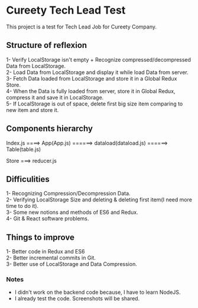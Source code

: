 # Cureety Tech Lead Test

This project is a test for Tech Lead Job for Cureety Company.

## Structure of reflexion

1- Verify LocalStorage isn't empty + Recognize compressed/decompressed Data from LocalStorage.<br/>
2- Load Data from LocalStorage and display it while load Data from server.<br/>
3- Fetch Data loaded from LocalStorage and store it in a Global Redux Store.<br/>
4- When the Data is fully loaded from server, store it in Global Redux, compress it and save it in LocalStorage.<br/>
5- If LocalStorage is out of space, delete first big size item comparing to new item and store it.<br/>

## Components hierarchy

Index.js    ====>    App(App.js)    ======>    dataload(dataload.js)    ======>    Table(table.js) 
<br/>

Store ===> reducer.js


## Difficulities 

1- Recognizing Compression/Decompression Data.<br/>
2- Verifying LocalStorage Size and deleting & deleting first item(I need more time to do it).<br/>
3- Some new notions and methods of ES6 and Redux.<br/>
4- Git & React software problems.<br/>

## Things to improve 

1- Better code in Redux and ES6 <br/>
2- Better incremental commits in Git.<br/>
3- Better use of LocalStorage and Data Compression.<br/>


### Notes

- I didn't work on the backend code because, I have to learn NodeJS.
- I already test the code. Screenshots will be shared.
